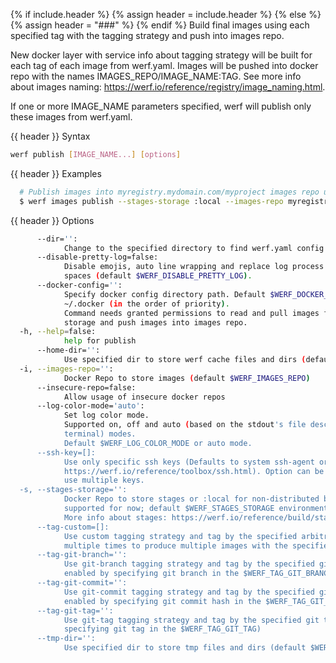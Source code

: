 {% if include.header %}
{% assign header = include.header %}
{% else %}
{% assign header = "###" %}
{% endif %}
Build final images using each specified tag with the tagging strategy and push into images repo.

New docker layer with service info about tagging strategy will be built for each tag of each image 
from werf.yaml. Images will be pushed into docker repo with the names IMAGES_REPO/IMAGE_NAME:TAG. 
See more info about images naming: https://werf.io/reference/registry/image_naming.html.

If one or more IMAGE_NAME parameters specified, werf will publish only these images from werf.yaml.

{{ header }} Syntax

```bash
werf publish [IMAGE_NAME...] [options]
```

{{ header }} Examples

```bash
  # Publish images into myregistry.mydomain.com/myproject images repo using 'mybranch' tag and git-branch tagging strategy
  $ werf images publish --stages-storage :local --images-repo myregistry.mydomain.com/myproject --tag-git-branch mybranch
```

{{ header }} Options

```bash
      --dir='':
            Change to the specified directory to find werf.yaml config
      --disable-pretty-log=false:
            Disable emojis, auto line wrapping and replace log process border characters with 
            spaces (default $WERF_DISABLE_PRETTY_LOG).
      --docker-config='':
            Specify docker config directory path. Default $WERF_DOCKER_CONFIG or $DOCKER_CONFIG or 
            ~/.docker (in the order of priority).
            Command needs granted permissions to read and pull images from the specified stages 
            storage and push images into images repo.
  -h, --help=false:
            help for publish
      --home-dir='':
            Use specified dir to store werf cache files and dirs (default $WERF_HOME or ~/.werf)
  -i, --images-repo='':
            Docker Repo to store images (default $WERF_IMAGES_REPO)
      --insecure-repo=false:
            Allow usage of insecure docker repos
      --log-color-mode='auto':
            Set log color mode. 
            Supported on, off and auto (based on the stdout's file descriptor referring to a 
            terminal) modes. 
            Default $WERF_LOG_COLOR_MODE or auto mode.
      --ssh-key=[]:
            Use only specific ssh keys (Defaults to system ssh-agent or ~/.ssh/{id_rsa|id_dsa}, see 
            https://werf.io/reference/toolbox/ssh.html). Option can be specified multiple times to 
            use multiple keys.
  -s, --stages-storage='':
            Docker Repo to store stages or :local for non-distributed build (only :local is 
            supported for now; default $WERF_STAGES_STORAGE environment).
            More info about stages: https://werf.io/reference/build/stages.html
      --tag-custom=[]:
            Use custom tagging strategy and tag by the specified arbitrary tags. Option can be used 
            multiple times to produce multiple images with the specified tags.
      --tag-git-branch='':
            Use git-branch tagging strategy and tag by the specified git branch (option can be 
            enabled by specifying git branch in the $WERF_TAG_GIT_BRANCH)
      --tag-git-commit='':
            Use git-commit tagging strategy and tag by the specified git commit hash (option can be 
            enabled by specifying git commit hash in the $WERF_TAG_GIT_COMMIT)
      --tag-git-tag='':
            Use git-tag tagging strategy and tag by the specified git tag (option can be enabled by 
            specifying git tag in the $WERF_TAG_GIT_TAG)
      --tmp-dir='':
            Use specified dir to store tmp files and dirs (default $WERF_TMP or system tmp dir)
```

